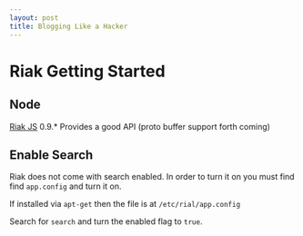 ```yaml
---
layout: post
title: Blogging Like a Hacker
---
```


Riak Getting Started
====================
Node
----
[Riak JS](riakjs.com) 0.9.* Provides a good API (proto buffer support forth coming)


Enable Search
-------------
Riak does not come with search enabled.  In order to turn it on you must find find `app.config` and turn it on.

If installed via `apt-get` then the file is at `/etc/rial/app.config`

Search for `search` and turn the enabled flag to `true`.

